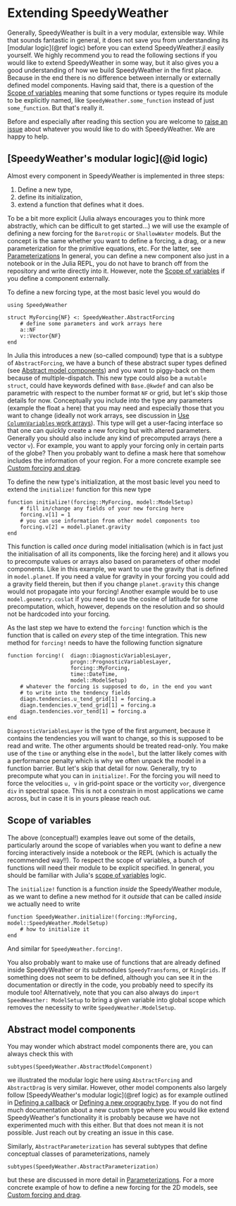 # Extending SpeedyWeather

Generally, SpeedyWeather is built in a very modular, extensible way.
While that sounds fantastic in general, it does not save you from understanding
its [modular logic](@ref logic) before you can extend SpeedyWeather.jl easily yourself.
We highly recommend you to read the following sections if you would like to
extend SpeedyWeather in some way, but it also gives you a good understanding
of how we build SpeedyWeather in the first place. Because in the end there
is no difference between internally or externally defined model components.
Having said that, there is a question of the [Scope of variables](@ref)
meaning that some functions or types require its module to be explicitly named,
like `SpeedyWeather.some_function` instead of just `some_function`. But that's
really it.

Before and especially after reading this section you are welcome to
[raise an issue](https://github.com/SpeedyWeather/SpeedyWeather.jl/issues)
about whatever you would like to do with SpeedyWeather. We are happy to help.

## [SpeedyWeather's modular logic](@id logic)

Almost every component in SpeedyWeather is implemented in three steps:

1. Define a new type,
2. define its initialization,
3. extend a function that defines what it does.

To be a bit more explicit (Julia always encourages you to think more abstractly,
which can be difficult to get started...) we will use the example of defining
a new forcing for the `Barotropic` or `ShallowWater` models. But the concept
is the same whether you want to define a forcing, a drag, or a new parameterization
for the primitive equations, etc. For the latter, see [Parameterizations](@ref)
In general, you can define a new component also just in a notebook or in the Julia REPL,
you do not have to branch off from the repository and write directly into it.
However, note the [Scope of variables](@ref) if you define a component externally.

To define a new forcing type, at the most basic level you would do
```@example extending
using SpeedyWeather

struct MyForcing{NF} <: SpeedyWeather.AbstractForcing
    # define some parameters and work arrays here
    a::NF
    v::Vector{NF}
end
```
In Julia this introduces a new (so-called compound) type that is a subtype of `AbstractForcing`,
we have a bunch of these abstract super types defined (see [Abstract model components](@ref))
and you want to piggy-back on them because of multiple-dispatch. This new type could also be 
a `mutable struct`, could have keywords defined with `Base.@kwdef` and can
also be parametric with respect to the number format `NF` or grid, but let's skip
those details for now. Conceptually you include into the type any parameters
(example the float `a` here) that you may need and especially those that you want to change
(ideally not work arrays, see discussion in [Use `ColumnVariables` work arrays](@ref)).
This type will get a user-facing interface so that one can quickly create a new
forcing but with altered parameters. Generally you should also include any
kind of precomputed arrays (here a vector `v`). For example, you want to
apply your forcing only in certain parts of the globe? Then you probably want
to define a mask here that somehow includes the information of your region.
For a more concrete example see [Custom forcing and drag](@ref).

To define the new type's initialization, at the most basic level you need
to extend the `initialize!` function for this new type
```@example extending
function initialize!(forcing::MyForcing, model::ModelSetup)
    # fill in/change any fields of your new forcing here
    forcing.v[1] = 1
    # you can use information from other model components too
    forcing.v[2] = model.planet.gravity
end
```
This function is called _once_ during model initialisation (which is in fact
just the initialisation of all its components, like the forcing here)
and it allows you to precompute values or arrays also based on
parameters of other model components. Like in this example, we want to
use the gravity that is defined in `model.planet`. If you need a value
for gravity in your forcing you could add a gravity field therein, but
then if you change `planet.gravity` this change would not propagate
into your forcing! Another example would be to use `model.geometry.coslat`
if you need to use the cosine of latitude for some precomputation,
which, however, depends on the resolution and so should not be hardcoded
into your forcing.

As the last step we have to extend the `forcing!` function which is the function
that is called on _every_ step of the time integration. This new method
for `forcing!` needs to have the following function signature
```@example extending
function forcing!(  diagn::DiagnosticVariablesLayer,
                    progn::PrognosticVariablesLayer,
                    forcing::MyForcing,
                    time::DateTime,
                    model::ModelSetup)
    # whatever the forcing is supposed to do, in the end you want
    # to write into the tendency fields
    diagn.tendencies.u_tend_grid[1] = forcing.a
    diagn.tendencies.v_tend_grid[1] = forcing.a
    diagn.tendencies.vor_tend[1] = forcing.a
end
```
`DiagnosticVariablesLayer` is the type of the first argument, because it contains
the tendencies you will want to change, so this is supposed to be read and write.
The other arguments should be treated read-only. You make use of the `time`
or anything else in the `model`, but the latter likely comes with a performance
penalty which is why we often unpack the model in a function barrier. But let's
skip that detail for now. Generally, try to precompute what you can in
`initialize!`. For the forcing you will need to force the velocities `u, v` in
grid-point space or the vorticity `vor`, divergence `div` in spectral space.
This is not a constrain in most applications we came across, but in case it
is in yours please reach out.

## Scope of variables

The above (conceptual!) examples leave out some of the details, particularly around the
scope of variables when you want to define a new forcing interactively inside a notebook
or the REPL (which is actually the recommended way!!). To respect the scope of
variables, a bunch of functions will need their module to be explicit specified.
In general, you should be familiar with Julia's 
[scope of variables](https://docs.julialang.org/en/v1/manual/variables-and-scoping/)
logic.

The `initialize!` function is a function *inside* the SpeedyWeather module,
as we want to define a new method for it *outside* that can be called *inside*
we actually need to write
```@example extending
function SpeedyWeather.initialize!(forcing::MyForcing, model::SpeedyWeather.ModelSetup)
    # how to initialize it
end
```
And similar for `SpeedyWeather.forcing!`.

You also probably want to make use of functions that are already defined inside
SpeedyWeather or its submodules `SpeedyTransforms`, or `RingGrids`. If something
does not seem to be defined, although you can see it in the documentation or
directly in the code, you probably need to specify its module too! Alternatively,
note that you can also always do `import SpeedWeather: ModelSetup` to bring
a given variable into global scope which removes the necessity to write
`SpeedyWeather.ModelSetup`.

## Abstract model components

You may wonder which abstract model components there are, you can always check this
with
```@example extending
subtypes(SpeedyWeather.AbstractModelComponent)
```

we illustrated the modular logic here using `AbstractForcing` and
`AbstractDrag` is very similar. However, other model components also
largely follow [SpeedyWeather's modular logic](@ref logic) as
for example outlined in [Defining a callback](@ref) or 
[Defining a new orography type](@ref). If you do not find much
documentation about a new custom type where you would like
extend SpeedyWeather's functionality it is probably because
we have not experimented much with this either. But that
does not mean it is not possible. Just reach out by
creating an issue in this case.

Similarly, `AbstractParameterization` has several
subtypes that define conceptual classes of parameterizations,
namely
```@example extending
subtypes(SpeedyWeather.AbstractParameterization)
```

but these are discussed in more detail in
[Parameterizations](@ref). For a more concrete example
of how to define a new forcing for the 2D models,
see [Custom forcing and drag](@ref).